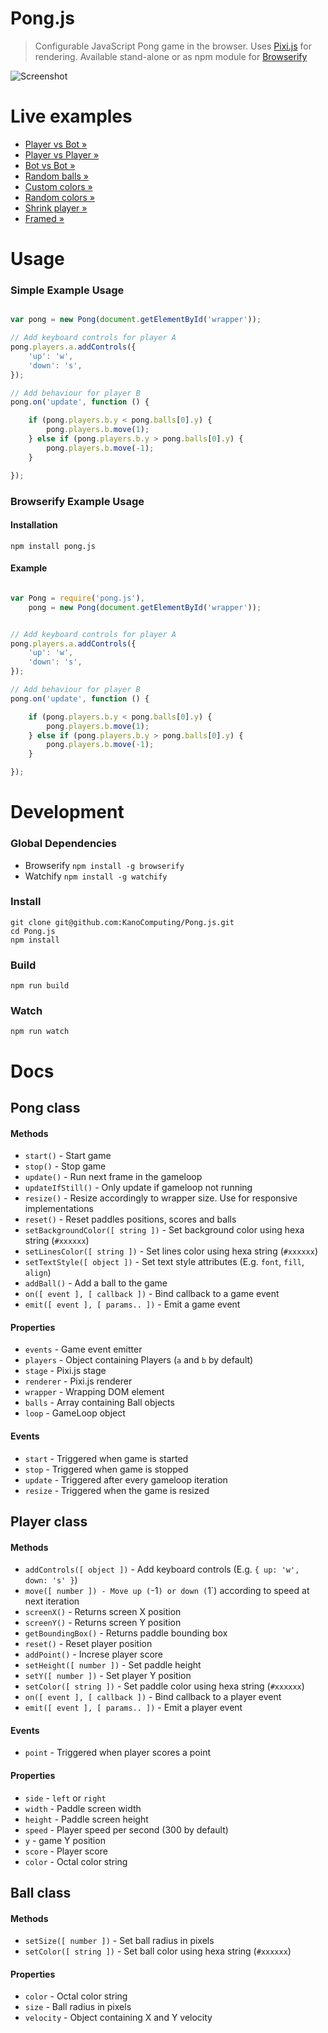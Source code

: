 # Pong.js

> Configurable JavaScript Pong game in the browser.
> Uses [Pixi.js](https://github.com/GoodBoyDigital/pixi.js) for rendering.
> Available stand-alone or as npm module for [Browserify](http://browserify.org/)

![Screenshot](http://oi39.tinypic.com/10hr1hf.jpg)

# Live examples

* [Player vs Bot »](http://kanocomputing.github.io/Pong.js/examples/player-vs-bot.html)
* [Player vs Player »](http://kanocomputing.github.io/Pong.js/examples/player-vs-player.html)
* [Bot vs Bot »](http://kanocomputing.github.io/Pong.js/examples/bot-vs-bot.html)
* [Random balls »](http://kanocomputing.github.io/Pong.js/examples/random-balls.html)
* [Custom colors »](http://kanocomputing.github.io/Pong.js/examples/custom-colors.html)
* [Random colors »](http://kanocomputing.github.io/Pong.js/examples/random-colors.html)
* [Shrink player »](http://kanocomputing.github.io/Pong.js/examples/shrink-player.html)
* [Framed »](http://kanocomputing.github.io/Pong.js/examples/framed.html)

# Usage

### Simple Example Usage

```javascript

var pong = new Pong(document.getElementById('wrapper'));

// Add keyboard controls for player A
pong.players.a.addControls({
	'up': 'w',
	'down': 's',
});

// Add behaviour for player B
pong.on('update', function () {

	if (pong.players.b.y < pong.balls[0].y) {
		pong.players.b.move(1);
	} else if (pong.players.b.y > pong.balls[0].y) {
		pong.players.b.move(-1);
	}

});
```

### Browserify Example Usage

#### Installation

`npm install pong.js`

#### Example

```javascript

var Pong = require('pong.js'),
	pong = new Pong(document.getElementById('wrapper'));


// Add keyboard controls for player A
pong.players.a.addControls({
	'up': 'w',
	'down': 's',
});

// Add behaviour for player B
pong.on('update', function () {

	if (pong.players.b.y < pong.balls[0].y) {
		pong.players.b.move(1);
	} else if (pong.players.b.y > pong.balls[0].y) {
		pong.players.b.move(-1);
	}

});

```

# Development

### Global Dependencies

* Browserify `npm install -g browserify`
* Watchify `npm install -g watchify`

### Install

```
git clone git@github.com:KanoComputing/Pong.js.git
cd Pong.js
npm install
```

### Build

`npm run build`

### Watch

`npm run watch`

# Docs

## Pong class

#### Methods

* `start()` - Start game
* `stop()` - Stop game
* `update()` - Run next frame in the gameloop
* `updateIfStill()` - Only update if gameloop not running
* `resize()` - Resize accordingly to wrapper size. Use for responsive implementations
* `reset()` - Reset paddles positions, scores and balls
* `setBackgroundColor([ string ])` - Set background color using hexa string (`#xxxxxx`)
* `setLinesColor([ string ])` - Set lines color using hexa string (`#xxxxxx`)
* `setTextStyle([ object ])` - Set text style attributes (E.g. `font`, `fill`, `align`)
* `addBall()` - Add a ball to the game
* `on([ event ], [ callback ])` - Bind callback to a game event
* `emit([ event ], [ params.. ])` - Emit a game event

#### Properties

* `events` - Game event emitter
* `players` - Object containing Players (`a` and `b` by default)
* `stage` - Pixi.js stage
* `renderer` - Pixi.js renderer
* `wrapper` - Wrapping DOM element
* `balls` - Array containing Ball objects
* `loop` - GameLoop object

#### Events

* `start` - Triggered when game is started
* `stop` - Triggered when game is stopped
* `update` - Triggered after every gameloop iteration
* `resize` - Triggered when the game is resized

## Player class

#### Methods

* `addControls([ object ])` - Add keyboard controls (E.g. `{ up: 'w', down: 's' }`)
* `move([ number ]) - Move up (`-1`) or down (`1`) according to speed at next iteration
* `screenX()` - Returns screen X position
* `screenY()` - Returns screen Y position
* `getBoundingBox()` - Returns paddle bounding box
* `reset()` - Reset player position
* `addPoint()` - Increse player score
* `setHeight([ number ])` - Set paddle height
* `setY([ number ])` - Set player Y position
* `setColor([ string ])` - Set paddle color using hexa string (`#xxxxxx`)
* `on([ event ], [ callback ])` - Bind callback to a player event
* `emit([ event ], [ params.. ])` - Emit a player event

#### Events

* `point` - Triggered when player scores a point

#### Properties

* `side` - `left` or `right`
* `width` - Paddle screen width
* `height` - Paddle screen height
* `speed` - Player speed per second (300 by default)
* `y` - game Y position
* `score` - Player score
* `color` - Octal color string

## Ball class

#### Methods

* `setSize([ number ])` - Set ball radius in pixels
* `setColor([ string ])` - Set ball color using hexa string (`#xxxxxx`)

#### Properties

* `color` - Octal color string
* `size` - Ball radius in pixels
* `velocity` - Object containing X and Y velocity
